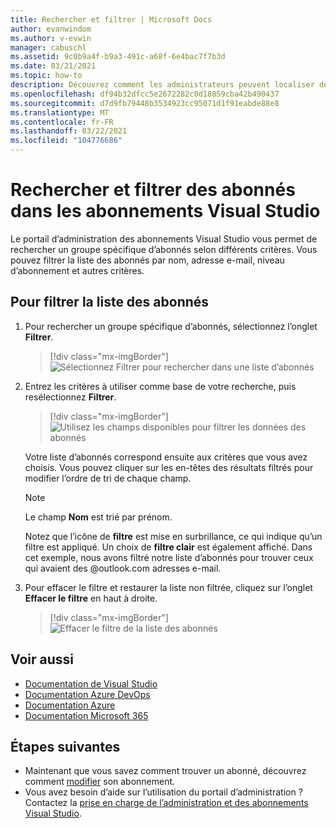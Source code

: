 ```yaml
---
title: Rechercher et filtrer | Microsoft Docs
author: evanwindom
ms.author: v-evwin
manager: cabuschl
ms.assetid: 9c0b9a4f-b9a3-491c-a68f-6e4bac7f7b3d
ms.date: 03/21/2021
ms.topic: how-to
description: Découvrez comment les administrateurs peuvent localiser des abonnés ou des groupes individuels dans le portail d’administration.
ms.openlocfilehash: df94b32dfcc5e2672282c0d18859cba42b490437
ms.sourcegitcommit: d7d9fb79448b3534923cc95071d1f91eabde88e8
ms.translationtype: MT
ms.contentlocale: fr-FR
ms.lasthandoff: 03/22/2021
ms.locfileid: "104776686"
---
```

# <a name="search-and-filter-subscribers-in-visual-studio-subscriptions"></a>Rechercher et filtrer des abonnés dans les abonnements Visual Studio
Le portail d’administration des abonnements Visual Studio vous permet de rechercher un groupe spécifique d’abonnés selon différents critères. Vous pouvez filtrer la liste des abonnés par nom, adresse e-mail, niveau d’abonnement et autres critères.

## <a name="to-filter-the-subscriber-list"></a>Pour filtrer la liste des abonnés
1. Pour rechercher un groupe spécifique d’abonnés, sélectionnez l’onglet **Filtrer**.
   > [!div class="mx-imgBorder"]
   > ![Sélectionnez Filtrer pour rechercher dans une liste d’abonnés](_img/search-filter/filter-list.png "Cliquez sur Filtrer pour entrer des critères afin de limiter l’affichage des abonnements.")

2. Entrez les critères à utiliser comme base de votre recherche, puis resélectionnez **Filtrer**.
   > [!div class="mx-imgBorder"]
   > ![Utilisez les champs disponibles pour filtrer les données des abonnés](media/filter-subscribers.png "Entrez des valeurs dans les différents champs pour limiter les résultats de recherche. Par exemple, vous pouvez rechercher « @contoso. com » pour retourner une liste de tous les abonnés avec des adresses de messagerie @contoso. com.")

   Votre liste d’abonnés correspond ensuite aux critères que vous avez choisis.  Vous pouvez cliquer sur les en-têtes des résultats filtrés pour modifier l’ordre de tri de chaque champ.  
   > [!NOTE]
   > Le champ **Nom** est trié par prénom.

   Notez que l’icône de **filtre** est mise en surbrillance, ce qui indique qu’un filtre est appliqué.  Un choix de **filtre clair** est également affiché. Dans cet exemple, nous avons filtré notre liste d’abonnés pour trouver ceux qui avaient des @outlook.com adresses e-mail. 

3. Pour effacer le filtre et restaurer la liste non filtrée, cliquez sur l’onglet **Effacer le filtre** en haut à droite. 
   > [!div class="mx-imgBorder"]
   > ![Effacer le filtre de la liste des abonnés](_img/search-filter/clear-filter.png "Cliquez sur Effacer le filtre pour supprimer le filtre et reprendre l’affichage de tous les abonnements attribués.")

## <a name="see-also"></a>Voir aussi
- [Documentation de Visual Studio](/visualstudio/)
- [Documentation Azure DevOps](/azure/devops/)
- [Documentation Azure](/azure/)
- [Documentation Microsoft 365](/microsoft-365/)

## <a name="next-steps"></a>Étapes suivantes
- Maintenant que vous savez comment trouver un abonné, découvrez comment [modifier](edit-license.md) son abonnement.
- Vous avez besoin d’aide sur l’utilisation du portail d’administration ?  Contactez la [prise en charge de l’administration et des abonnements Visual Studio](https://aka.ms/vsadminhelp).